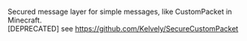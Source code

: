 Secured message layer for simple messages, like CustomPacket in Minecraft.<br>
[DEPRECATED]
see https://github.com/Kelvely/SecureCustomPacket
